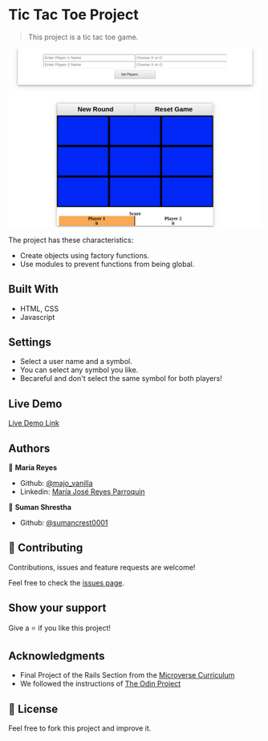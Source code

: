 # Tic Tac Toe Project

> This project is a tic tac toe game.

![screenshot](img/screenshot.png)

The project has these characteristics:
  - Create objects using factory functions.
  - Use modules to prevent functions from being global.

## Built With

- HTML, CSS
- Javascript

## Settings

- Select a user name and a symbol.
- You can select any symbol you like.
- Becareful and don't select the same symbol for both players!

## Live Demo

[Live Demo Link](https://sumancrest0001.github.io/js-tic-tac-toe/)

## Authors

👤 **María Reyes**

- Github: [@majo_vanilla](https://github.com/majo_vanilla)
- Linkedin: [María José Reyes Parroquin](https://www.linkedin.com/in/majoreyesparroquin/)

👤 **Suman Shrestha**

- Github: [@sumancrest0001](https://github.com/sumancrest0001)

## 🤝 Contributing

Contributions, issues and feature requests are welcome!

Feel free to check the [issues page](https://github.com/sumancrest0001/js-tic-tac-toe/issues).

## Show your support

Give a ⭐️ if you like this project!

## Acknowledgments

- Final Project of the Rails Section from the [Microverse Curriculum](https://www.microverse.org/)
- We followed the instructions of [The Odin Project](https://www.theodinproject.com/courses/javascript/lessons/tic-tac-toe-javascript)

## 📝 License

Feel free to fork this project and improve it.
